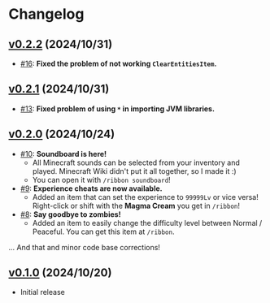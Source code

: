 # Changelog

## [v0.2.2](https://github.com/m1sk9/Ribbon/releases/tag/v0.2.2) (2024/10/31)

- [#16](https://github.com/m1sk9/Ribbon/pull/16): **Fixed the problem of not working `ClearEntitiesItem`.**

## [v0.2.1](https://github.com/m1sk9/Ribbon/releases/tag/v0.2.1) (2024/10/31)

- [#13](https://github.com/m1sk9/Ribbon/pull/13): **Fixed problem of using `*` in importing JVM libraries.**

## [v0.2.0](https://github.com/m1sk9/Ribbon/releases/tag/v0.2.0) (2024/10/24)

- [#10](https://github.com/m1sk9/Ribbon/pull/10): **Soundboard is here!**
  - All Minecraft sounds can be selected from your inventory and played. Minecraft Wiki didn't put it all together, so I made it :)
  - You can open it with `/ribbon soundboard`!
- [#9](https://github.com/m1sk9/Ribbon/pull/9): **Experience cheats are now available.**
  - Added an item that can set the experience to `99999Lv` or vice versa! Right-click or shift with the **Magma Cream** you get in `/ribbon`!
- [#8](https://github.com/m1sk9/Ribbon/pull/8): **Say goodbye to zombies!**
  - Added an item to easily change the difficulty level between Normal / Peaceful. You can get this item at `/ribbon`.

... And that and minor code base corrections!

## [v0.1.0](https://github.com/m1sk9/Ribbon/releases/tag/v0.1.0) (2024/10/20)

- Initial release

